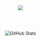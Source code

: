 <div align="center"><br><br>
<img src="https://capsule-render.vercel.app/api?type=venom&height=200&text=Expect%20the%20unexpected!&fontSize=35&color=0:6E1D0C,100&fontColor=D7D7D7"><br><br><br><br>

![GitHub Stats](https://github-readme-stats.vercel.app/api?username=iamkijane&show_icons=true&hide=contribs,prs&cache_seconds=86400&theme=shadow_red)
</div>

